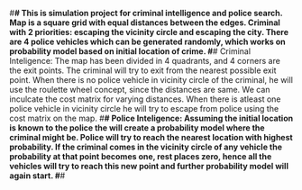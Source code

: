 #**********************************************************************************#
This is simulation project for criminal intelligence and police search.
Map is a square grid with equal distances between the edges.
Criminal with 2 priorities: escaping the vicinity circle and escaping the city.
There are 4 police vehicles which can be generated randomly, which works on
probability model based on initial location of crime.
#**********************************************************************************#
Criminal Inteligence:
The map has been divided in 4 quadrants, and 4 corners are the exit points.
The criminal will try to exit from the nearest possible exit point.
When there is no police vehicle in vicinity circle of the criminal,
he will use the roulette wheel concept, since the distances are same. We can
inculcate the cost matrix for varying distances. When there is atleast one police
vehicle in vicinity circle he will try to escape from police using the cost matrix
on the map.
#**********************************************************************************#
Police Inteligence:
Assuming the initial location is known to the police the will create a probability 
model where the criminal might be. Police will try to reach the nearest location 
with highest probability. If the criminal comes in the vicinity circle of any 
vehicle the probability at that point becomes one, rest places zero, hence all 
the vehicles will try to reach this new point and further probability model will 
again start.
#**********************************************************************************#
